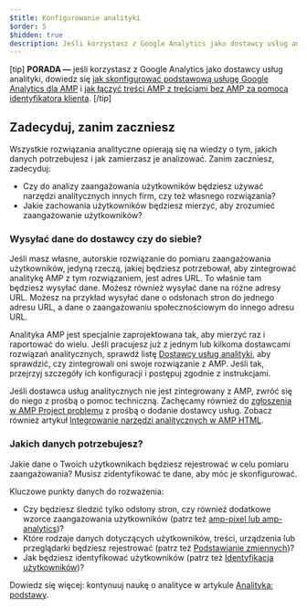 ```yaml
---
$title: Konfigurowanie analityki
$order: 5
$hidden: true
description: Jeśli korzystasz z Google Analytics jako dostawcy usług analityki, dowiedz się jak skonfigurować podstawową usługę Google Analytics dla AMP i jak łączyć treści AMP z treściami bez AMP za pomocą identyfikatora klienta.
---
```


[tip] **PORADA —** jeśli korzystasz z Google Analytics jako dostawcy usług analityki, dowiedz się [jak skonfigurować podstawową usługę Google Analytics dla AMP](https://developers.google.com/analytics/devguides/collection/amp-analytics/#basic_setup_to_measure_page_views) i [jak łączyć treści AMP z treściami bez AMP za pomocą identyfikatora klienta](https://support.google.com/analytics/answer/7486764). [/tip]

## Zadecyduj, zanim zaczniesz

Wszystkie rozwiązania analityczne opierają się na wiedzy o tym, jakich danych potrzebujesz i jak zamierzasz je analizować. Zanim zaczniesz, zadecyduj:

- Czy do analizy zaangażowania użytkowników będziesz używać narzędzi analitycznych innych firm, czy też własnego rozwiązania?
- Jakie zachowania użytkowników będziesz mierzyć, aby zrozumieć zaangażowanie użytkowników?

### Wysyłać dane do dostawcy czy do siebie?

Jeśli masz własne, autorskie rozwiązanie do pomiaru zaangażowania użytkowników, jedyną rzeczą, jakiej będziesz potrzebował, aby zintegrować analitykę AMP z tym rozwiązaniem, jest adres URL. To właśnie tam będziesz wysyłać dane. Możesz również wysyłać dane na różne adresy URL. Możesz na przykład wysyłać dane o odsłonach stron do jednego adresu URL, a dane o zaangażowaniu społecznościowym do innego adresu URL.

Analityka AMP jest specjalnie zaprojektowana tak, aby mierzyć raz i raportować do wielu. Jeśli pracujesz już z jednym lub kilkoma dostawcami rozwiązań analitycznych, sprawdź listę [Dostawcy usług analityki](analytics-vendors.md), aby sprawdzić, czy zintegrowali oni swoje rozwiązanie z AMP. Jeśli tak, przejrzyj szczegóły ich konfiguracji i postępuj zgodnie z instrukcjami.

Jeśli dostawca usług analitycznych nie jest zintegrowany z AMP, zwróć się do niego z prośbą o pomoc techniczną. Zachęcamy również do [zgłoszenia w AMP Project problemu](https://github.com/ampproject/amphtml/issues/new) z prośbą o dodanie dostawcy usług. Zobacz również artykuł [Integrowanie narzędzi analitycznych w AMP HTML](https://github.com/ampproject/amphtml/blob/master/extensions/amp-analytics/integrating-analytics.md).

### Jakich danych potrzebujesz?

Jakie dane o Twoich użytkownikach będziesz rejestrować w celu pomiaru zaangażowania? Musisz zidentyfikować te dane, aby móc je skonfigurować.

Kluczowe punkty danych do rozważenia:

- Czy będziesz śledzić tylko odsłony stron, czy również dodatkowe wzorce zaangażowania użytkowników (patrz też [amp-pixel lub amp-analytics](analytics_basics.md#use-amp-pixel-or-amp-analytics))?
- Które rodzaje danych dotyczących użytkowników, treści, urządzenia lub przeglądarki będziesz rejestrować (patrz też [Podstawianie zmiennych](analytics_basics.md#variable-substitution))?
- Jak będziesz identyfikować użytkowników (patrz też [Identyfikacja użytkowników](analytics_basics.md#user-identification))?

Dowiedz się więcej: kontynuuj naukę o analityce w artykule [Analityka: podstawy](analytics_basics.md).
